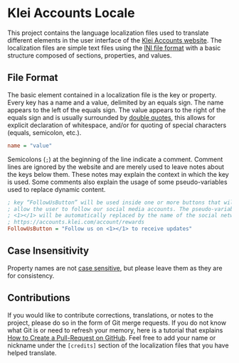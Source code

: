 # Klei Accounts Locale

This project contains the language localization files used to translate different elements in the user interface of the [Klei Accounts website](https://accounts.klei.com/). The localization files are simple text files using the [INI file format](https://en.wikipedia.org/wiki/INI_file) with a basic structure composed of sections, properties, and values.

## File Format

The basic element contained in a localization file is the key or property. Every key has a name and a value, delimited by an equals sign. The name appears to the left of the equals sign. The value appears to the right of the equals sign and is usually surrounded by [double quotes](https://en.wikipedia.org/wiki/Quotation_mark), this allows for explicit declaration of whitespace, and/or for quoting of special characters (equals, semicolon, etc.).

```ini
name = "value"
```

Semicolons (`;`) at the beginning of the line indicate a comment. Comment lines are ignored by the website and are merely used to leave notes about the keys below them. These notes may explain the context in which the key is used. Some comments also explain the usage of some pseudo-variables used to replace dynamic content.

```ini
; key “FollowUsButton” will be used inside one or more buttons that will
; allow the user to follow our social media accounts. The pseudo-variable
; <1></1> will be automatically replaced by the name of the social network.
; https://accounts.klei.com/account/rewards
FollowUsButton = "Follow us on <1></1> to receive updates"
```

## Case Insensitivity

Property names are not [case sensitive](https://en.wikipedia.org/wiki/Case_sensitive), but please leave them as they are for consistency.</small>

## Contributions

If you would like to contribute corrections, translations, or notes to the project, please do so in the form of Git merge requests. If you do not know what Git is or need to refresh your memory, here is a tutorial that explains [How to Create a Pull-Request on GitHub](https://help.github.com/en/articles/creating-a-pull-request). Feel free to add your name or nickname under the `[credits]` section of the localization files that you have helped translate.
